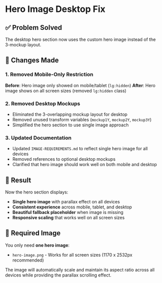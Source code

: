 # Hero Image Desktop Fix

## ✅ Problem Solved

The desktop hero section now uses the custom hero image instead of the 3-mockup layout.

## 🔧 Changes Made

### 1. Removed Mobile-Only Restriction
**Before**: Hero image only showed on mobile/tablet (`lg:hidden`)
**After**: Hero image shows on all screen sizes (removed `lg:hidden` class)

### 2. Removed Desktop Mockups
- Eliminated the 3-overlapping mockup layout for desktop
- Removed unused transform variables (`mockup1Y`, `mockup2Y`, `mockup3Y`)
- Simplified the hero section to use single image approach

### 3. Updated Documentation
- Updated `IMAGE-REQUIREMENTS.md` to reflect single hero image for all devices
- Removed references to optional desktop mockups
- Clarified that hero image should work well on both mobile and desktop

## 🎨 Result

Now the hero section displays:
- **Single hero image** with parallax effect on all devices
- **Consistent experience** across mobile, tablet, and desktop
- **Beautiful fallback placeholder** when image is missing
- **Responsive scaling** that works well on all screen sizes

## 📁 Required Image

You only need **one hero image**:
- `hero-image.png` - Works for all screen sizes (1170 x 2532px recommended)

The image will automatically scale and maintain its aspect ratio across all devices while providing the parallax scrolling effect.
